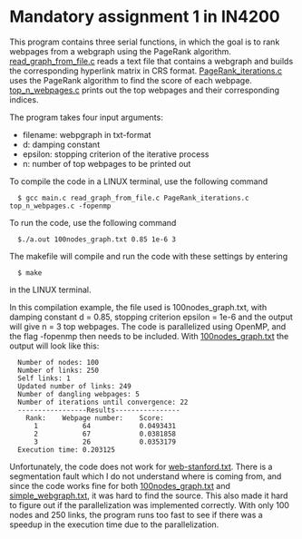 # Mandatory assignment 1 in IN4200

This program contains three serial functions, in which the goal is to rank webpages from a webgraph using the PageRank algorithm. [read_graph_from_file.c](https://github.com/mariaoftedahl/IN4200/blob/main/read_graph_from_file.c) reads a text file that contains a webgraph and builds the corresponding hyperlink matrix in CRS format. [PageRank_iterations.c](https://github.com/mariaoftedahl/IN4200/blob/main/PageRank_iterations.c) uses the PageRank algorithm to find the score of each webpage. [top_n_webpages.c](https://github.com/mariaoftedahl/IN4200/blob/main/top_n_webpages.c) prints out the top webpages and their corresponding indices. 

The program takes four input arguments: 

* filename: webpgraph in txt-format
* d: damping constant
* epsilon: stopping criterion of the iterative process
* n: number of top webpages to be printed out

To compile the code in a LINUX terminal, use the following command

      $ gcc main.c read_graph_from_file.c PageRank_iterations.c top_n_webpages.c -fopenmp
      
To run the code, use the following command

      $./a.out 100nodes_graph.txt 0.85 1e-6 3
     
The makefile will compile and run the code with these settings by entering

      $ make
      
in the LINUX terminal.

In this compilation example, the file used is 100nodes_graph.txt, with damping constant d = 0.85, stopping criterion epsilon = 1e-6 and the output will give n = 3 top webpages. The code is parallelized using OpenMP, and the flag -fopenmp then needs to be included. With [100nodes_graph.txt](https://github.com/mariaoftedahl/IN4200/blob/main/100nodes_graph.txt) the output will look like this:

      Number of nodes: 100
      Number of links: 250
      Self links: 1
      Updated number of links: 249
      Number of dangling webpages: 5
      Number of iterations until convergence: 22
      -----------------Results----------------
        Rank:    Webpage number:    Score:
          1           64            0.0493431
          2           67            0.0381858
          3           26            0.0353179
      Execution time: 0.203125

Unfortunately, the code does not work for [web-stanford.txt](https://github.com/mariaoftedahl/IN4200/blob/main/web-stanford.txt). There is a segmentation fault which I do not understand where is coming from, and since the code works fine for both [100nodes_graph.txt](https://github.com/mariaoftedahl/IN4200/blob/main/100nodes_graph.txt) and [simple_webgraph.txt](https://github.com/mariaoftedahl/IN4200/blob/main/simple_webgraph.txt), it was hard to find the source. This also made it hard to figure out if the parallelization was implemented correctly. With only 100 nodes and 250 links, the program runs too fast to see if there was a speedup in the execution time due to the parallelization.

